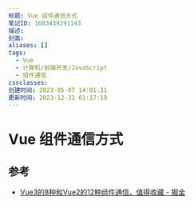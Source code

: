 ```yaml
---
标题: Vue 组件通信方式
笔记ID: 1683439291143
描述: 
封面: 
aliases: []
tags:
  - Vue
  - 计算机/前端开发/JavaScript
  - 组件通信
cssclasses: 
创建时间: 2023-05-07 14:01:31
更新时间: 2023-12-31 01:17:19
---
```


# Vue 组件通信方式

## 参考

- [Vue3的8种和Vue2的12种组件通信，值得收藏 - 掘金](https://juejin.cn/post/6999687348120190983)
